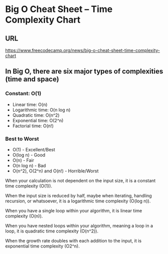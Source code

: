 # Big O Cheat Sheet – Time Complexity Chart

## URL
  
<https://www.freecodecamp.org/news/big-o-cheat-sheet-time-complexity-chart>

## In Big O, there are six major types of complexities (time and space)

### Constant: O(1)

- Linear time: O(n)
- Logarithmic time: O(n log n)
- Quadratic time: O(n^2)
- Exponential time: O(2^n)
- Factorial time: O(n!)

### Best to Worst

- O(1) - Excellent/Best
- O(log n) - Good
- O(n) - Fair
- O(n log n) - Bad
- O(n^2), O(2^n) and O(n!) - Horrible/Worst

When your calculation is not dependent on the input size, it is a constant time complexity (O(1)).

When the input size is reduced by half, maybe when iterating, handling recursion, or whatsoever, it is a logarithmic time complexity (O(log n)).

When you have a single loop within your algorithm, it is linear time complexity (O(n)).

When you have nested loops within your algorithm, meaning a loop in a loop, it is quadratic time complexity (O(n^2)).

When the growth rate doubles with each addition to the input, it is exponential time complexity (O2^n).
